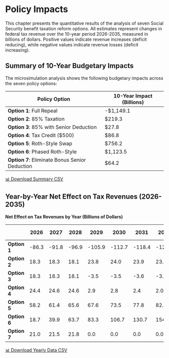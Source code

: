 # Policy Impacts

This chapter presents the quantitative results of the analysis of seven Social Security benefit taxation reform options. All estimates represent changes in federal tax revenue over the 10-year period 2026-2035, measured in billions of dollars. Positive values indicate revenue increases (deficit reducing), while negative values indicate revenue losses (deficit increasing).

## Summary of 10-Year Budgetary Impacts

The microsimulation analysis shows the following budgetary impacts across the seven policy options:

| Policy Option | 10-Year Impact (Billions) |
|---|---|
| **Option 1**: Full Repeal | -\$1,149.1 |
| **Option 2**: 85% Taxation | \$219.3 |
| **Option 3**: 85% with Senior Deduction | \$27.8 |
| **Option 4**: Tax Credit (\$500) | \$86.8 |
| **Option 5**: Roth-Style Swap | \$756.2 |
| **Option 6**: Phased Roth-Style | \$1,123.5 |
| **Option 7**: Eliminate Bonus Senior Deduction | \$64.2 |

<a href="_static/policy_impacts_summary.csv" download="policy_impacts_summary.csv" class="csv-download-btn">📊 Download Summary CSV</a>


## Year-by-Year Net Effect on Tax Revenues (2026-2035)

**Net Effect on Tax Revenues by Year (Billions of Dollars)**

| | 2026 | 2027 | 2028 | 2029 | 2030 | 2031 | 2032 | 2033 | 2034 | 2035 | **10-Year Total** |
|---|---|---|---|---|---|---|---|---|---|---|---|
| **Option 1** | -86.3 | -91.8 | -96.9 | -105.9 | -112.7 | -118.4 | -124.9 | -131.0 | -137.5 | -144.3 | **-1,149.1** |
| **Option 2** | 18.3 | 18.3 | 18.1 | 23.8 | 24.0 | 23.9 | 23.8 | 23.5 | 23.1 | 22.8 | **219.3** |
| **Option 3** | 18.3 | 18.3 | 18.1 | -3.5 | -3.5 | -3.6 | -3.8 | -4.0 | -4.2 | -4.4 | **27.8** |
| **Option 4** | 24.4 | 24.6 | 24.6 | 2.9 | 2.8 | 2.4 | 2.0 | 1.5 | 1.0 | 0.6 | **86.8** |
| **Option 5** | 58.2 | 61.4 | 65.6 | 67.6 | 73.5 | 77.8 | 82.4 | 86.9 | 90.1 | 93.9 | **756.2** |
| **Option 6** | 18.7 | 39.9 | 63.7 | 83.3 | 106.7 | 130.7 | 154.9 | 174.9 | 174.8 | 173.9 | **1,123.5** |
| **Option 7** | 21.0 | 21.5 | 21.8 | 0.0 | 0.0 | 0.0 | 0.0 | 0.0 | 0.0 | 0.0 | **64.2** |

<a href="_static/policy_impacts_yearly.csv" download="policy_impacts_yearly.csv" class="csv-download-btn">📊 Download Yearly Data CSV</a>